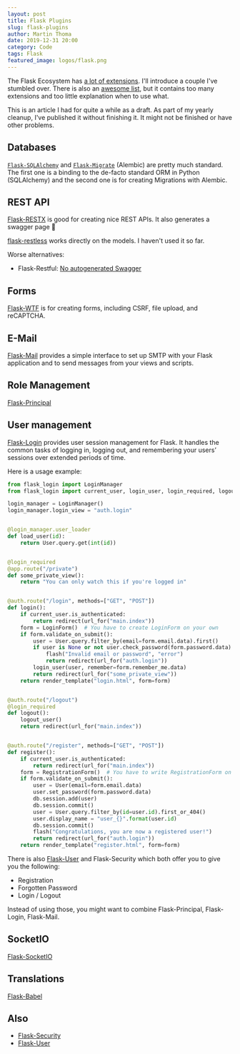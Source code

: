 ```yaml
---
layout: post
title: Flask Plugins
slug: flask-plugins
author: Martin Thoma
date: 2019-12-31 20:00
category: Code
tags: Flask
featured_image: logos/flask.png
---
```

The Flask Ecosystem has [a lot of extensions](http://flask.pocoo.org/extensions/).
I'll introduce a couple I've stumbled over. There is also an [awesome list](https://github.com/humiaozuzu/awesome-flask), but it contains too many extensions and too little
explanation when to use what.

<div class="info">This is an article I had for quite a while as a draft. As part of my yearly cleanup, I've published it without finishing it. It might not be finished or have other problems.</div>

## Databases

[`Flask-SQLAlchemy`](https://flask-sqlalchemy.palletsprojects.com/en/2.x/) and
[`Flask-Migrate`](https://flask-migrate.readthedocs.io/en/latest/) (Alembic)
are pretty much standard. The first one is a binding to the de-facto standard
ORM in Python (SQLAlchemy) and the second one is for creating Migrations with
Alembic.


## REST API

[Flask-RESTX](https://flask-restx.readthedocs.io/en/stable/) is good
for creating nice REST APIs. It also generates a swagger page 🙂

[flask-restless](https://flask-restless.readthedocs.io/en/stable/index.html)
works directly on the models. I haven't used it so far.

Worse alternatives:

* Flask-Restful: [No autogenerated Swagger](https://stackoverflow.com/a/41783739/562769)


## Forms

[Flask-WTF](https://flask-wtf.readthedocs.io/en/stable/) is for creating forms,
including CSRF, file upload, and reCAPTCHA.


## E-Mail

[Flask-Mail](https://pythonhosted.org/Flask-Mail/) provides a simple interface
to set up SMTP with your Flask application and to send messages from your views
and scripts.


## Role Management

[Flask-Principal](https://pythonhosted.org/Flask-Principal/)


## User management

[Flask-Login](https://flask-login.readthedocs.io/en/latest/) provides user
session management for Flask. It handles the common tasks of logging in,
logging out, and remembering your users’ sessions over extended periods of
time.

Here is a usage example:

```python
from flask_login import LoginManager
from flask_login import current_user, login_user, login_required, logout_user

login_manager = LoginManager()
login_manager.login_view = "auth.login"


@login_manager.user_loader
def load_user(id):
    return User.query.get(int(id))


@login_required
@app.route("/private")
def some_private_view():
    return "You can only watch this if you're logged in"


@auth.route("/login", methods=["GET", "POST"])
def login():
    if current_user.is_authenticated:
        return redirect(url_for("main.index"))
    form = LoginForm()  # You have to create LoginForm on your own
    if form.validate_on_submit():
        user = User.query.filter_by(email=form.email.data).first()
        if user is None or not user.check_password(form.password.data):
            flash("Invalid email or password", "error")
            return redirect(url_for("auth.login"))
        login_user(user, remember=form.remember_me.data)
        return redirect(url_for("some_private_view"))
    return render_template("login.html", form=form)


@auth.route("/logout")
@login_required
def logout():
    logout_user()
    return redirect(url_for("main.index"))


@auth.route("/register", methods=["GET", "POST"])
def register():
    if current_user.is_authenticated:
        return redirect(url_for("main.index"))
    form = RegistrationForm()  # You have to write RegistrationForm on your own
    if form.validate_on_submit():
        user = User(email=form.email.data)
        user.set_password(form.password.data)
        db.session.add(user)
        db.session.commit()
        user = User.query.filter_by(id=user.id).first_or_404()
        user.display_name = "user_{}".format(user.id)
        db.session.commit()
        flash("Congratulations, you are now a registered user!")
        return redirect(url_for("auth.login"))
    return render_template("register.html", form=form)
```


There is also [Flask-User](https://flask-user.readthedocs.io/en/latest/) and Flask-Security which both offer you to give you
the following:

* Registration
* Forgotten Password
* Login / Logout

Instead of using those, you might want to combine Flask-Principal, Flask-Login,
Flask-Mail.


## SocketIO

[Flask-SocketIO](https://flask-socketio.readthedocs.io/en/latest/)

## Translations

[Flask-Babel](https://pypi.org/project/Flask-Babel/)


## Also

* [Flask-Security](https://pythonhosted.org/Flask-Security/)
* [Flask-User](https://flask-user.readthedocs.io/en/latest/)
